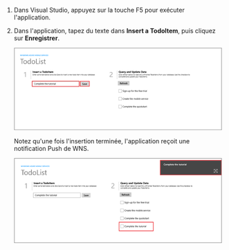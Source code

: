 ﻿
1. Dans Visual Studio, appuyez sur la touche F5 pour exécuter l'application.

2. Dans l'application, tapez du texte dans **Insert a TodoItem**, puis cliquez sur **Enregistrer**.

   	![](./media/mobile-services-windows-store-test-push/mobile-quickstart-push1.png)

   	Notez qu'une fois l'insertion terminée, l'application reçoit une notification Push de WNS.

   	![](./media/mobile-services-windows-store-test-push/mobile-quickstart-push2.png)
